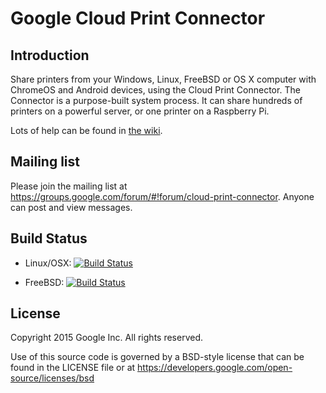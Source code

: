 # Google Cloud Print Connector

## Introduction
Share printers from your Windows, Linux, FreeBSD or OS X computer with ChromeOS and Android devices, using the Cloud Print Connector. The Connector is a purpose-built system process. It can share hundreds of printers on a powerful server, or one printer on a Raspberry Pi.

Lots of help can be found in [the wiki](https://github.com/avlis/cloud-print-connector/wiki).

## Mailing list
Please join the mailing list at https://groups.google.com/forum/#!forum/cloud-print-connector. Anyone can post and view messages.

## Build Status
* Linux/OSX: [![Build Status](https://travis-ci.org/google/cloud-print-connector.svg?branch=master)](https://travis-ci.org/google/cloud-print-connector)

* FreeBSD: [![Build Status](http://jenkins.mouf.net/job/cloud-print-connector/badge/icon)](http://jenkins.mouf.net/job/cloud-print-connector/)

## License
Copyright 2015 Google Inc. All rights reserved.

Use of this source code is governed by a BSD-style
license that can be found in the LICENSE file or at
https://developers.google.com/open-source/licenses/bsd
